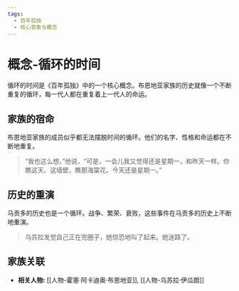```yaml
---
tags:
  - 百年孤独
  - 核心意象与概念
---
```


# 概念-循环的时间

循环的时间是《百年孤独》中的一个核心概念。布恩地亚家族的历史就像一个不断重复的循环，每一代人都在重复着上一代人的命运。

## 家族的宿命

布恩地亚家族的成员似乎都无法摆脱时间的循环。他们的名字、性格和命运都在不断地重复。

> “我也这么想，”他说，“可是，一会儿我又觉得还是星期一，和昨天一样。你瞧这天、这墙壁，瞧那海棠花。今天还是星期一。”

## 历史的重演

马贡多的历史也是一个循环。战争、繁荣、衰败，这些事件在马贡多的历史上不断地重演。

> 乌苏拉发觉自己正在兜圈子，她惊恐地叫了起来。她迷路了。

## 家族关联

*   **相关人物:** [[人物-霍塞·阿卡迪奥·布恩地亚]], [[人物-乌苏拉·伊瓜朗]]
